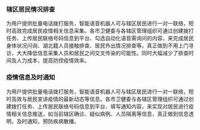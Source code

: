 ﻿### 辖区居民情况排查
为用户提供批量电话拨打服务，智能语音机器人可与辖区居民进行一对一联络，短时高效完成居民疫情相关信息采集。各市卫健委与各辖区管理组织可通过创建拨打任务、上传居民联络号码信息到平台、勾选自动化语音需询问的内容，来完成居民身体状况问询、湖北籍人员接触排查、居民外出情况排查等。真正做到不用上门寻访，大大降低信息采集人员和居民之间交叉传染的可能性。同时大幅减少了排查时间及人力成本，提高防控疫情效率。

### 疫情信息及时通知
为用户提供批量电话拨打服务，智能语音机器人可与辖区居民进行一对一联络，短时高效与居民宣讲疫情的最新动态等信息。各市卫健委与各辖区管理组织可通过创建拨打任务、上传居民联络号码信息到平台、填写通知内容，来实现对居民进行疫情相关信息推送，如当前辖区确诊、疑似病例、人员隔离等信息，真正做到信息透明，及时通知，预防疾病散播。